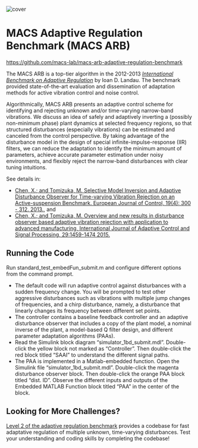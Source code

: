 ![cover](./cover.jpg)

# MACS Adaptive Regulation Benchmark (MACS ARB)

<https://github.com/macs-lab/macs-arb-adaptive-regulation-benchmark>

The MACS ARB is a top-tier algorithm in the 2012-2013 [*International Benchmark on Adaptive Regulation*](http://dx.doi.org/10.1016/j.ejcon.2013.05.007) by Ioan D. Landau. The benchmark provided state-of-the-art evaluation and dissemination of adaptation methods for active vibration control and noise control.

Algorithmically, MACS ARB presents an adaptive control scheme for identifying and rejecting unknown and/or time-varying narrow-band vibrations. We discuss an idea of safely and adaptively inverting a (possibly non-minimum phase) plant dynamics at selected frequency regions, so that structured disturbances (especially vibrations) can be estimated and canceled from the control perspective. By taking advantage of the disturbance model in the design of special infinite-impulse-response (IIR) filters, we can reduce the adaptation to identify the minimum amount of parameters, achieve accurate parameter estimation under noisy environments, and flexibly reject the narrow-band disturbances with clear tuning intuitions.

See details in: 
- [Chen, X.; and Tomizuka, M. Selective Model Inversion and Adaptive Disturbance Observer for Time-varying Vibration Rejection on an Active-suspension Benchmark. European Journal of Control, 19(4): 300 - 312. 2013.](https://www.researchgate.net/publication/259137172_Selective_model_inversion_and_adaptive_disturbance_observer_for_rejection_of_time-varying_vibrations_on_an_active_suspension), and
- [Chen, X.; and Tomizuka, M. Overview and new results in disturbance observer based adaptive vibration rejection with application to advanced manufacturing, International Journal of Adaptive Control and Signal Processing, 29:1459-1474 2015.](https://www.researchgate.net/publication/272754396_Overview_and_new_results_in_disturbance_observer_based_adaptive_vibration_rejection_with_application_to_advanced_manufacturing) 

## Running the Code

Run standard_test_embedFun_submit.m and configure different options from the command prompt.
- The default code will run adaptive control against disturbances with a sudden frequency change. You will be prompted to test other aggressive disturbances such as vibrations with multiple jump changes of frequencies, and a chirp disturbance, namely, a disturbance that linearly changes its frequency between different set points. 
- The controller contains a baseline feedback controller and an adaptive disturbance observer that includes a copy of the plant model, a nominal inverse of the plant, a model-based Q filter design, and different parameter adaptation algorithms (PAAs).
- Read the Simulink block diagram “simulator_1bd_submit.mdl”. Double-click the yellow block not marked as “Controller”. Then double-click the red block titled “SAAI” to understand the different signal paths.
- The PAA is implemented in a Matlab-embedded function. Open the Simulink file “simulator_1bd_submit.mdl”. Double-click the magenta disturbance observer block. Then double-click the orange PAA block titled “dist. ID”. Observe the different inputs and outputs of the Embedded MATLAB Function block titled “PAA” in the center of the block. 

## Looking for More Challenges?

[Level 2 of the adaptive regulation benchmark](https://github.com/macs-lab/arb-adaptive-regulation-benchmark-lv2-training) provides a codebase for fast adaptative regulation of multiple unknown, time-varying disturbances. Test your understanding and coding skills by completing the codebase!
